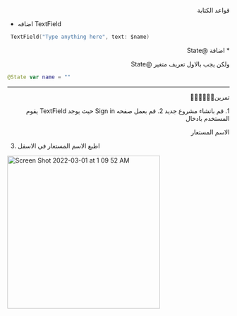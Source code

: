 
<p dir="rtl">
قواعد الكتابة</p>




* اضافه TextField 

```swift
 TextField("Type anything here", text: $name)

```
<p dir="rtl">
* اضافة @State

<p dir="rtl">
ولكن يجب بالاول تعريف متغير @State</p>



```swift
@State var name = ""
```



---

<p dir="rtl">
تمرين🧑🏽‍💻🧑🏽‍💻</p>



<p dir="rtl">
1. قم بانشاء مشروع جديد 
2. قم بعمل صفحه Sign in حيث يوجد TextField يقوم المستخدم بادخال

<p dir="rtl">
الاسم المستعار
</p>
<p dir="rtl">

3. اطبع الاسم المستعار في الاسفل
</p>


<img width="346" alt="Screen Shot 2022-03-01 at 1 09 52 AM" src="https://user-images.githubusercontent.com/56195895/156066940-612bb3bb-06f5-4cfe-9576-a8dcb1ed234e.png">
